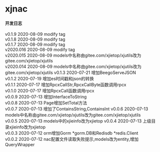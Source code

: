 # xjnac

#### 开发日志
v0.1.9 2020-08-09 modify tag  
v0.1.8 2020-08-09 modify tag  
v0.1.7 2020-08-09 modify tag  
v2020.016 2020-08-09 modify tag  
v2020.015 2020-08-09 models中名称由gitee.com/xjietop/xjutils改为gitee.com/xjietop/xjutils  
v2020.014 2020-08-09 models中名称由gitee.com/xjietop/xjutils改为gitee.com/xjietop/xjutils 
v0.1.3 2020-07-21 增加BeegoServeJSON  
v0.1.2 2020-07-19 增加es时间戳和json的转换  
v0.1.1 2020-07-17 增加RpcxCallStr,RpcxCallByte函数调用rpcx  
v0.1.0 2020-07-17 增加RpcxCall函数调用rpcx  
v0.0.9 2020-07-13 增加InterfaceToString  
v0.0.8 2020-07-13 Page增加SetTotal方法  
v0.0.7 2020-07-13 增加了ContainsString,ContainsInt
v0.0.6 2020-07-13 models中名称由gitee.com/xjietop/xjutils改为gitee.com/xjietop/xjutils  
v0.0.5 2020-07-13 models中的xjieinfo改为xjietop
v0.0.4 2020-07-13 上级目录xjieinfo改为xjietop  
v0.0.3 2020-07-12 orm增加Gorm *gorm.DB和Redisdb *redis.Client  
v0.0.2 2020-07-12 nac配置文件读取失败提示,models改为entity,增加QueryWrapper

